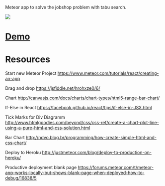 Meteor app to solve the jobshop problem with tabu search.

![](https://raw.githubusercontent.com/janikvonrotz/jobshop/master/screenshot.png)

# [Demo](https://jobshopdemo.herokuapp.com/)

# Resources

Start new Meteor Project
https://www.meteor.com/tutorials/react/creating-an-app

Drag and drop
https://jsfiddle.net/hrohxze0/6/

Chart
http://canvasjs.com/docs/charts/chart-types/html5-range-bar-chart/

If-Else in React
https://facebook.github.io/react/tips/if-else-in-JSX.html

Tick Marks for Div Diagramm
http://www.htmlgoodies.com/beyond/css/css-ref/create-a-chart-plot-line-using-a-pure-html-and-css-solution.html

Bar Chart
http://ndvo.blog.br/programming/how-create-simple-html-and-css-chart/

Deploy to Heroku
http://justmeteor.com/blog/deploy-to-production-on-heroku/

Productive deployment blank page
https://forums.meteor.com/t/meteor-app-works-locally-but-shows-blank-page-when-deployed-how-to-debug/16838/5
